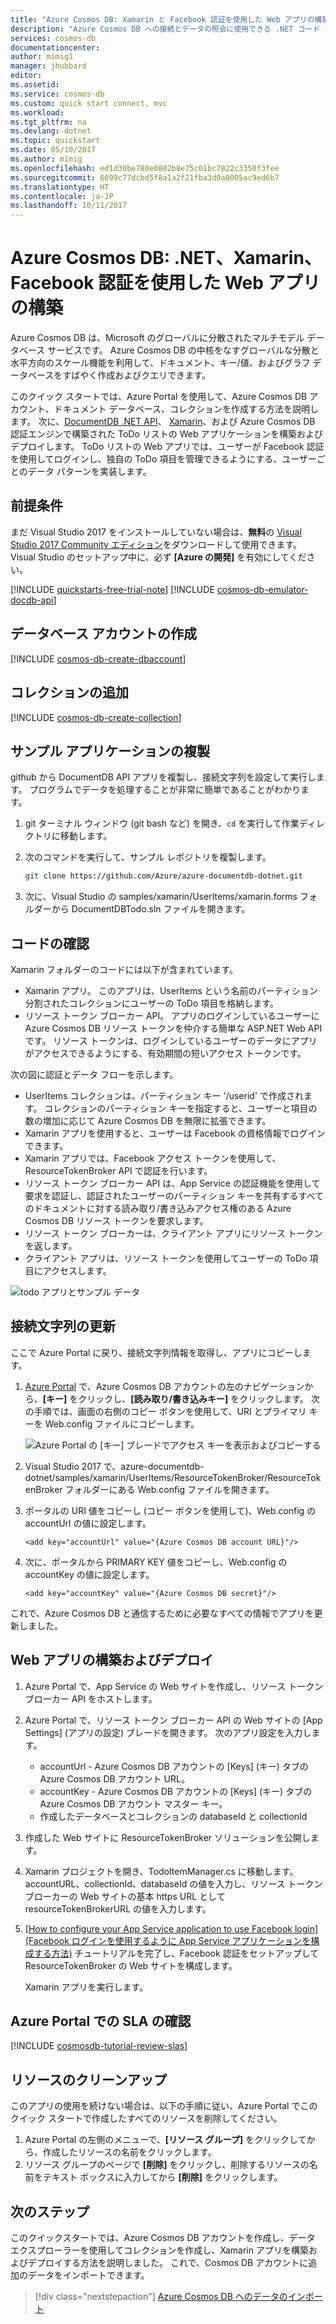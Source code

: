 ```yaml
---
title: "Azure Cosmos DB: Xamarin と Facebook 認証を使用した Web アプリの構築 | Microsoft Docs"
description: "Azure Cosmos DB への接続とデータの照会に使用できる .NET コード サンプルについて説明します"
services: cosmos-db
documentationcenter: 
author: mimig1
manager: jhubbard
editor: 
ms.assetid: 
ms.service: cosmos-db
ms.custom: quick start connect, mvc
ms.workload: 
ms.tgt_pltfrm: na
ms.devlang: dotnet
ms.topic: quickstart
ms.date: 05/10/2017
ms.author: mimig
ms.openlocfilehash: ed1d30be780e0882b8e75c01bc7822c3350f3fee
ms.sourcegitcommit: 6699c77dcbd5f8a1a2f21fba3d0a0005ac9ed6b7
ms.translationtype: HT
ms.contentlocale: ja-JP
ms.lasthandoff: 10/11/2017
---
```

# <a name="azure-cosmos-db-build-a-web-app-with-net-xamarin-and-facebook-authentication"></a>Azure Cosmos DB: .NET、Xamarin、Facebook 認証を使用した Web アプリの構築

Azure Cosmos DB は、Microsoft のグローバルに分散されたマルチモデル データベース サービスです。 Azure Cosmos DB の中核をなすグローバルな分散と水平方向のスケール機能を利用して、ドキュメント、キー/値、およびグラフ データベースをすばやく作成およびクエリできます。 

このクイック スタートでは、Azure Portal を使用して、Azure Cosmos DB アカウント、ドキュメント データベース、コレクションを作成する方法を説明します。 次に、[DocumentDB .NET API](documentdb-sdk-dotnet.md)、 [Xamarin](https://www.xamarin.com/)、および Azure Cosmos DB 認証エンジンで構築された ToDo リストの Web アプリケーションを構築およびデプロイします。 ToDo リストの Web アプリでは、ユーザーが Facebook 認証を使用してログインし、独自の ToDo 項目を管理できるようにする、ユーザーごとのデータ パターンを実装します。

## <a name="prerequisites"></a>前提条件

まだ Visual Studio 2017 をインストールしていない場合は、**無料**の [Visual Studio 2017 Community エディション](https://www.visualstudio.com/downloads/)をダウンロードして使用できます。 Visual Studio のセットアップ中に、必ず **[Azure の開発]** を有効にしてください。

[!INCLUDE [quickstarts-free-trial-note](../../includes/quickstarts-free-trial-note.md)]
[!INCLUDE [cosmos-db-emulator-docdb-api](../../includes/cosmos-db-emulator-docdb-api.md)]

## <a name="create-a-database-account"></a>データベース アカウントの作成

[!INCLUDE [cosmos-db-create-dbaccount](../../includes/cosmos-db-create-dbaccount.md)]

## <a name="add-a-collection"></a>コレクションの追加

[!INCLUDE [cosmos-db-create-collection](../../includes/cosmos-db-create-collection.md)]

## <a name="clone-the-sample-application"></a>サンプル アプリケーションの複製

github から DocumentDB API アプリを複製し、接続文字列を設定して実行します。 プログラムでデータを処理することが非常に簡単であることがわかります。 

1. git ターミナル ウィンドウ (git bash など) を開き、`cd` を実行して作業ディレクトリに移動します。  

2. 次のコマンドを実行して、サンプル レポジトリを複製します。 

    ```bash
    git clone https://github.com/Azure/azure-documentdb-dotnet.git
    ```

3. 次に、Visual Studio の samples/xamarin/UserItems/xamarin.forms フォルダーから DocumentDBTodo.sln ファイルを開きます。 

## <a name="review-the-code"></a>コードの確認

Xamarin フォルダーのコードには以下が含まれています。

* Xamarin アプリ。 このアプリは、UserItems という名前のパーティション分割されたコレクションにユーザーの ToDo 項目を格納します。
* リソース トークン ブローカー API。 アプリのログインしているユーザーに Azure Cosmos DB リソース トークンを仲介する簡単な ASP.NET Web API です。 リソース トークンは、ログインしているユーザーのデータにアプリがアクセスできるようにする、有効期間の短いアクセス トークンです。

次の図に認証とデータ フローを示します。

* UserItems コレクションは、パーティション キー '/userid' で作成されます。 コレクションのパーティション キーを指定すると、ユーザーと項目の数の増加に応じて Azure Cosmos DB を無限に拡張できます。
* Xamarin アプリを使用すると、ユーザーは Facebook の資格情報でログインできます。
* Xamarin アプリでは、Facebook アクセス トークンを使用して、ResourceTokenBroker API で認証を行います。
* リソース トークン ブローカー API は、App Service の認証機能を使用して要求を認証し、認証されたユーザーのパーティション キーを共有するすべてのドキュメントに対する読み取り/書き込みアクセス権のある Azure Cosmos DB リソース トークンを要求します。
* リソース トークン ブローカーは、クライアント アプリにリソース トークンを返します。
* クライアント アプリは、リソース トークンを使用してユーザーの ToDo 項目にアクセスします。

![todo アプリとサンプル データ](./media/create-documentdb-xamarin-dotnet/tokenbroker.png)
    
## <a name="update-your-connection-string"></a>接続文字列の更新

ここで Azure Portal に戻り、接続文字列情報を取得し、アプリにコピーします。

1. [Azure Portal](http://portal.azure.com/) で、Azure Cosmos DB アカウントの左のナビゲーションから、**[キー]** をクリックし、**[読み取り/書き込みキー]** をクリックします。 次の手順では、画面の右側のコピー ボタンを使用して、URI とプライマリ キーを Web.config ファイルにコピーします。

    ![Azure Portal の [キー] ブレードでアクセス キーを表示およびコピーする](./media/create-documentdb-xamarin-dotnet/keys.png)

2. Visual Studio 2017 で、azure-documentdb-dotnet/samples/xamarin/UserItems/ResourceTokenBroker/ResourceTokenBroker フォルダーにある Web.config ファイルを開きます。 

3. ポータルの URI 値をコピーし (コピー ボタンを使用して)、Web.config の accountUrl の値に設定します。 

    `<add key="accountUrl" value="{Azure Cosmos DB account URL}"/>`

4. 次に、ポータルから PRIMARY KEY 値をコピーし、Web.config の accountKey の値に設定します。 

    `<add key="accountKey" value="{Azure Cosmos DB secret}"/>`

これで、Azure Cosmos DB と通信するために必要なすべての情報でアプリを更新しました。 

## <a name="build-and-deploy-the-web-app"></a>Web アプリの構築およびデプロイ

1. Azure Portal で、App Service の Web サイトを作成し、リソース トークン ブローカー API をホストします。
2. Azure Portal で、リソース トークン ブローカー API の Web サイトの [App Settings] \(アプリの設定) ブレードを開きます。 次のアプリ設定を入力します。

    * accountUrl - Azure Cosmos DB アカウントの [Keys] \(キー) タブの Azure Cosmos DB アカウント URL。
    * accountKey - Azure Cosmos DB アカウントの [Keys] \(キー) タブの Azure Cosmos DB アカウント マスター キー。
    * 作成したデータベースとコレクションの databaseId と collectionId

3. 作成した Web サイトに ResourceTokenBroker ソリューションを公開します。

4. Xamarin プロジェクトを開き、TodoItemManager.cs に移動します。 accountURL、collectionId、databaseId の値を入力し、リソース トークン ブローカーの Web サイトの基本 https URL として resourceTokenBrokerURL の値を入力します。

5. [[How to configure your App Service application to use Facebook login] (Facebook ログインを使用するように App Service アプリケーションを構成する方法)](../app-service/app-service-mobile-how-to-configure-facebook-authentication.md) チュートリアルを完了し、Facebook 認証をセットアップして ResourceTokenBroker の Web サイトを構成します。

    Xamarin アプリを実行します。

## <a name="review-slas-in-the-azure-portal"></a>Azure Portal での SLA の確認

[!INCLUDE [cosmosdb-tutorial-review-slas](../../includes/cosmos-db-tutorial-review-slas.md)]

## <a name="clean-up-resources"></a>リソースのクリーンアップ

このアプリの使用を続けない場合は、以下の手順に従い、Azure Portal でこのクイック スタートで作成したすべてのリソースを削除してください。 

1. Azure Portal の左側のメニューで、**[リソース グループ]** をクリックしてから、作成したリソースの名前をクリックします。 
2. リソース グループのページで **[削除]** をクリックし、削除するリソースの名前をテキスト ボックスに入力してから **[削除]** をクリックします。

## <a name="next-steps"></a>次のステップ

このクイックスタートでは、Azure Cosmos DB アカウントを作成し、データ エクスプローラーを使用してコレクションを作成し、Xamarin アプリを構築およびデプロイする方法を説明しました。 これで、Cosmos DB アカウントに追加のデータをインポートできます。 

> [!div class="nextstepaction"]
> [Azure Cosmos DB へのデータのインポート](import-data.md)
